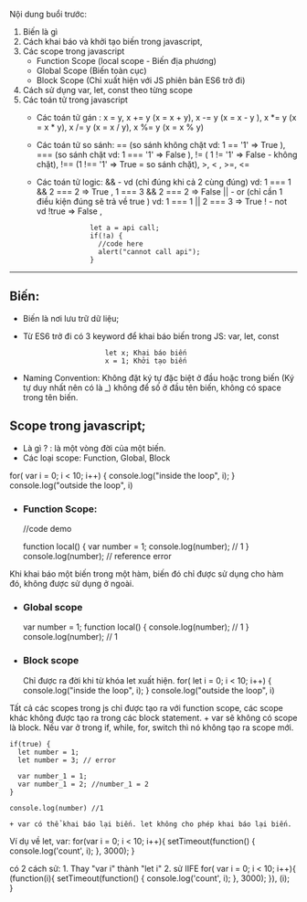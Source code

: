 Nội dung buổi trước:
  1. Biến là gì
  2. Cách khai báo và khởi tạo biến trong javascript,
  3. Các scope trong javascript
      + Function Scope (local scope - Biến địa phương)
      + Global Scope (Biến toàn cục)
      + Block Scope (Chỉ xuất hiện với JS phiên bản ES6 trở đi)
  4. Cách sử dụng var, let, const theo từng scope
  5. Các toán tử trong javascript
      + Các toán tử gán : x = y, x += y (x = x + y), x -= y (x = x - y ), x *= y (x = x * y), x /= y (x = x / y), x %= y (x = x % y)
      + Các toán tử so sánh: == (so sánh không chặt vd: 1 == '1' => True ),
                          === (so sánh chặt vd: 1 === '1' => False ),
                          != ( 1 != '1' => False - không chặt),
                          !== (1 !== '1' => True = so sánh chặt),
                          >, < , >=, <=
      + Các toán tử logic: && - vd (chỉ đúng khi cả 2 cùng đúng) vd: 1 === 1 && 2 === 2 => True , 1 === 3 && 2 === 2 => False
                         || - or (chỉ cần 1 điều kiện đúng sẽ trả về true ) vd: 1 === 1 || 2 === 3 => True
                         !  - not vd !true => False , 
                         
                         let a = api call;
                         if(!a) {
                           //code here
                           alert("cannot call api");
                         }

---------------------------------------------------------------------------------------------------------------
## Biến:
  - Biến là nơi lưu trữ dữ liệu;
  - Từ ES6 trở đi có 3 keyword để khai báo biến trong JS: var, let, const
  
                            let x; Khai báo biến
                            x = 1; Khởi tạo biến
  - Naming Convention: 
        Không đặt ký tự đặc biệt ở đầu hoặc trong biến (Ký tự duy nhất nên có là _)
        không để số ở đầu tên biến, không có space trong tên biến.

## Scope trong javascript;
  - Là gì ? : là một vòng đời của một biến.
  - Các loại scope: Function, Global, Block 
   
   for( var i = 0; i < 10; i++) {
     console.log("inside the loop", i);
   }
   console.log("outside the loop", i)

  - ### Function Scope:
    //code demo

    function local() {
      var number = 1;
      console.log(number); // 1
    }
    console.log(number); // reference error

  Khi khai báo một biến trong một hàm, biến đó chỉ được sử dụng cho hàm đó, không được sử dụng ở ngoài.

  - ### Global scope

    var number = 1;
    function local() {
      console.log(number); // 1
    }
    console.log(number);  // 1

  - ### Block scope
    Chỉ được ra đời khi từ khóa let xuất hiện.
      for( let i = 0; i < 10; i++) {
        console.log("inside the loop", i);
      }
      console.log("outside the loop", i)

  Tất cả các scopes trong js chỉ được tạo ra với function scope, các scope khác không được tạo ra trong các block statement.
    + var sẽ không có scope là block. Nếu var ở trong if, while, for, switch thì nó không tạo ra scope mới. 
    
    if(true) {
      let number = 1;
      let number = 3; // error

      var number_1 = 1;
      var number_1 = 2; //number_1 = 2
    }

    console.log(number) //1

    + var có thể khai báo lại biến. let không cho phép khai báo lại biến.


Ví dụ về let, var:
  for(var i = 0; i < 10; i++){
    setTimeout(function() {
      console.log('count', i);
    }, 3000);
  }

  có 2 cách sử:
    1. Thay "var i" thành "let i"
    2. sử IIFE
      for( var i = 0; i < 10; i++){
        (function(i){
           setTimeout(function() {
            console.log('count', i);
          }, 3000);
        }), (i);   
      }
